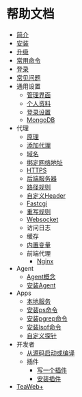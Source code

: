 # 帮助文档
* [简介](main/Summary.md)
* [安装](main/Install.md)
* [升级](main/Upgrade.md)
* [常用命令](main/Commands.md)
* [登录](main/Login.md)
* [常见问题](main/FAQ.md)
* 通用设置
  * [管理界面](settings/Service.md)
  * [个人资料](settings/Profile.md)
  * [登录设置](settings/Login.md)
  * [MongoDB](settings/MongoDB.md)
* 代理
  * [原理](proxy/Architect.md)
  * [添加代理](proxy/CreateProxy.md)
  * [域名](proxy/Domain.md)
  * [绑定网络地址](proxy/Listen.md)
  * [HTTPS](proxy/HTTPS.md)
  * [后端服务器](proxy/Backend.md)
  * [路径规则](proxy/Location.md)
  * [自定义Header](proxy/Header.md)
  * [Fastcgi](proxy/Fastcgi.md)
  * [重写规则](proxy/Rewrite.md)
  * [Websocket](proxy/Websocket.md)
  * 访问日志
  * 缓存
  * [内置变量](proxy/Variables.md)
  * 前端代理
     * [Nginx](proxy/Nginx.md)
     <!-- * Apache -->
     <!-- * Varnish -->
     <!-- * Squid -->
     <!-- * HAProxy -->
* Agent
   * [Agent概念](agents/Index.md)
   * [安装Agent](agents/Install.md)
   <!--* 应用（App）-->
   <!--* 任务-->
   <!--* 监控-->
   <!--   * 监控项-->
* Apps
  * [本地服务](apps/Index.md)
  * [安装ps命令](apps/InstallPs.md)
  * [安装pgrep命令](apps/InstallPgrep.md)
  * [安装lsof命令](apps/InstallLsof.md)
  * [自定义探针](apps/Probe.md)
* 开发者
  * [从源码启动或编译](main/Build.md)
  * 插件
     * [写一个插件](plugins/Write.md)
     * [安装插件](plugins/Install.md)
* [TeaWeb+](plus/Index.md)  